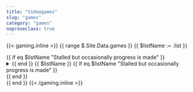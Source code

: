 ```yaml
---
title: "Videogames"
slug: "games"
category: "games"
noproseclass: true
---
```


{{< gaming.inline >}}
{{ range $.Site.Data.games }}
  {{ $listName := .list }}
  <div id="game-list" class="pb-12">
    {{ if eq $listName "Stalled but occasionally progress is made" }}<details><summary>{{ end }}
    <span class="text-gray-500 text-xs font-medium uppercase tracking-wide">{{ $listName }}</span>
    {{ if eq $listName "Stalled but occasionally progress is made" }}</summary>{{ end }}
    <ul role="list" class="grid grid-cols-2 pt-2 gap-x-4 gap-y-8 sm:grid-cols-3 lg:grid-cols-4 sm:gap-x-6 xl:grid-cols-6 xl:gap-x-8">
      {{ range .games }}
      <li class="relative">
        <div class="group block aspect-w-3 aspect-h-4 rounded-lg bg-gray-100 focus-within:ring-2 focus-within:ring-offset-2 focus-within:ring-offset-gray-100 focus-within:ring-indigo-500 overflow-hidden">
          <img src="{{ if .cover }}{{ .cover }}{{ else }}https://via.placeholder.com/264x352{{ end }}" alt="" class="object-cover pointer-events-none w-full group-hover:opacity-75">
          <a href="{{ .link }}" target="_blank" rel="noopener noreferer" class="absolute inset-0 focus:outline-none">
            <span class="sr-only">View details for {{ .title }}</span>
          </a>
        </div>
        <p class="mt-2 block text-sm font-medium text-gray-900 pointer-events-none">{{ .title }}</p>
        <p class="block text-sm font-medium text-gray-500 pointer-events-none">{{ .platform }} {{ if .replay }}· Replay{{ end }}</p>
        {{ if .date_finished }}<p class="block text-sm font-medium text-gray-500 pointer-events-none">Completed on {{ .date_finished }}</p>{{ end }}
      </li>
      {{ end }}
    </ul>
    {{ if eq $listName "Stalled but occasionally progress is made" }}</details>{{ end }}
  </div>
{{ end }}
{{< /gaming.inline >}}